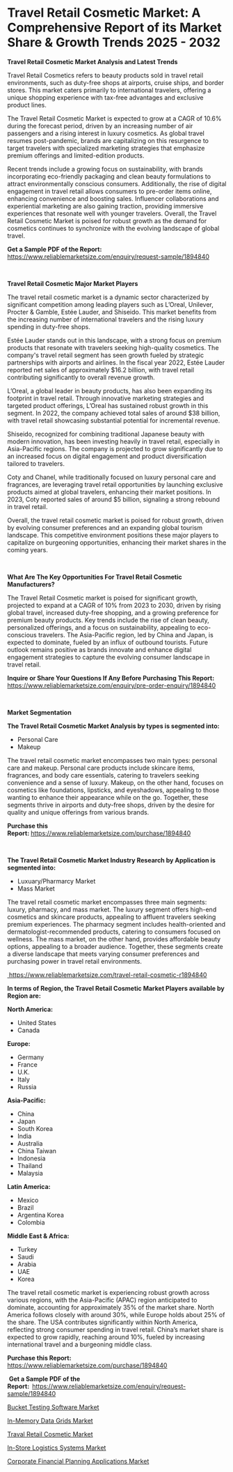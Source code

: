 <p><h1>Travel Retail Cosmetic Market: A Comprehensive Report of its Market Share & Growth Trends 2025 - 2032</h1></p><p><strong>Travel Retail Cosmetic Market Analysis and Latest Trends</strong></p>
<p><p>Travel Retail Cosmetics refers to beauty products sold in travel retail environments, such as duty-free shops at airports, cruise ships, and border stores. This market caters primarily to international travelers, offering a unique shopping experience with tax-free advantages and exclusive product lines.</p><p>The Travel Retail Cosmetic Market is expected to grow at a CAGR of 10.6% during the forecast period, driven by an increasing number of air passengers and a rising interest in luxury cosmetics. As global travel resumes post-pandemic, brands are capitalizing on this resurgence to target travelers with specialized marketing strategies that emphasize premium offerings and limited-edition products.</p><p>Recent trends include a growing focus on sustainability, with brands incorporating eco-friendly packaging and clean beauty formulations to attract environmentally conscious consumers. Additionally, the rise of digital engagement in travel retail allows consumers to pre-order items online, enhancing convenience and boosting sales. Influencer collaborations and experiential marketing are also gaining traction, providing immersive experiences that resonate well with younger travelers. Overall, the Travel Retail Cosmetic Market is poised for robust growth as the demand for cosmetics continues to synchronize with the evolving landscape of global travel.</p></p>
<p><strong>Get a Sample PDF of the Report:&nbsp;</strong> <a href="https://www.reliablemarketsize.com/enquiry/request-sample/1894840?utm_campaign=1898&utm_medium=2&utm_source=Github&utm_content=ia&utm_term=28032025&utm_id=travel-retail-cosmetic">https://www.reliablemarketsize.com/enquiry/request-sample/1894840</a></p>
<p>&nbsp;</p>
<p><strong>Travel Retail Cosmetic Major Market Players</strong></p>
<p><p>The travel retail cosmetic market is a dynamic sector characterized by significant competition among leading players such as L’Oreal, Unilever, Procter & Gamble, Estée Lauder, and Shiseido. This market benefits from the increasing number of international travelers and the rising luxury spending in duty-free shops.</p><p>Estée Lauder stands out in this landscape, with a strong focus on premium products that resonate with travelers seeking high-quality cosmetics. The company's travel retail segment has seen growth fueled by strategic partnerships with airports and airlines. In the fiscal year 2022, Estée Lauder reported net sales of approximately $16.2 billion, with travel retail contributing significantly to overall revenue growth.</p><p>L’Oreal, a global leader in beauty products, has also been expanding its footprint in travel retail. Through innovative marketing strategies and targeted product offerings, L’Oreal has sustained robust growth in this segment. In 2022, the company achieved total sales of around $38 billion, with travel retail showcasing substantial potential for incremental revenue.</p><p>Shiseido, recognized for combining traditional Japanese beauty with modern innovation, has been investing heavily in travel retail, especially in Asia-Pacific regions. The company is projected to grow significantly due to an increased focus on digital engagement and product diversification tailored to travelers.</p><p>Coty and Chanel, while traditionally focused on luxury personal care and fragrances, are leveraging travel retail opportunities by launching exclusive products aimed at global travelers, enhancing their market positions. In 2023, Coty reported sales of around $5 billion, signaling a strong rebound in travel retail.</p><p>Overall, the travel retail cosmetic market is poised for robust growth, driven by evolving consumer preferences and an expanding global tourism landscape. This competitive environment positions these major players to capitalize on burgeoning opportunities, enhancing their market shares in the coming years.</p></p>
<p>&nbsp;</p>
<p><strong>What Are The Key Opportunities For Travel Retail Cosmetic Manufacturers?</strong></p>
<p><p>The Travel Retail Cosmetic market is poised for significant growth, projected to expand at a CAGR of 10% from 2023 to 2030, driven by rising global travel, increased duty-free shopping, and a growing preference for premium beauty products. Key trends include the rise of clean beauty, personalized offerings, and a focus on sustainability, appealing to eco-conscious travelers. The Asia-Pacific region, led by China and Japan, is expected to dominate, fueled by an influx of outbound tourists. Future outlook remains positive as brands innovate and enhance digital engagement strategies to capture the evolving consumer landscape in travel retail.</p></p>
<p><strong>Inquire or Share Your Questions If Any Before Purchasing This Report:</strong> <a href="https://www.reliablemarketsize.com/enquiry/pre-order-enquiry/1894840?utm_campaign=1898&utm_medium=2&utm_source=Github&utm_content=ia&utm_term=28032025&utm_id=travel-retail-cosmetic">https://www.reliablemarketsize.com/enquiry/pre-order-enquiry/1894840</a></p>
<p>&nbsp;</p>
<p><strong>Market Segmentation</strong></p>
<p><strong>The Travel Retail Cosmetic Market Analysis by types is segmented into:</strong></p>
<p><ul><li>Personal Care</li><li>Makeup</li></ul></p>
<p><p>The travel retail cosmetic market encompasses two main types: personal care and makeup. Personal care products include skincare items, fragrances, and body care essentials, catering to travelers seeking convenience and a sense of luxury. Makeup, on the other hand, focuses on cosmetics like foundations, lipsticks, and eyeshadows, appealing to those wanting to enhance their appearance while on the go. Together, these segments thrive in airports and duty-free shops, driven by the desire for quality and unique offerings from various brands.</p></p>
<p><strong>Purchase this Report:&nbsp;</strong><a href="https://www.reliablemarketsize.com/purchase/1894840?utm_campaign=1898&utm_medium=2&utm_source=Github&utm_content=ia&utm_term=28032025&utm_id=travel-retail-cosmetic">https://www.reliablemarketsize.com/purchase/1894840</a></p>
<p>&nbsp;</p>
<p><strong>The Travel Retail Cosmetic Market Industry Research by Application is segmented into:</strong></p>
<p><ul><li>Luxuary/Pharmarcy Market</li><li>Mass Market</li></ul></p>
<p><p>The travel retail cosmetic market encompasses three main segments: luxury, pharmacy, and mass market. The luxury segment offers high-end cosmetics and skincare products, appealing to affluent travelers seeking premium experiences. The pharmacy segment includes health-oriented and dermatologist-recommended products, catering to consumers focused on wellness. The mass market, on the other hand, provides affordable beauty options, appealing to a broader audience. Together, these segments create a diverse landscape that meets varying consumer preferences and purchasing power in travel retail environments.</p></p>
<p><a href="https://www.reliablemarketsize.com/travel-retail-cosmetic-r1894840?utm_campaign=1898&utm_medium=2&utm_source=Github&utm_content=ia&utm_term=28032025&utm_id=travel-retail-cosmetic">&nbsp;https://www.reliablemarketsize.com/travel-retail-cosmetic-r1894840</a></p>
<p><strong>In terms of Region, the Travel Retail Cosmetic Market Players available by Region are:</strong></p>
<p>
    <p> <strong> North America: </strong>
        <ul>
            <li>United States</li>
            <li>Canada</li>
        </ul>
        </p> 
    <p> <strong> Europe: </strong>
        <ul>
            <li>Germany</li>
            <li>France</li>
            <li>U.K.</li>
            <li>Italy</li>
            <li>Russia</li>
        </ul>
        </p> 
    <p> <strong> Asia-Pacific: </strong>
        <ul>
            <li>China</li>
            <li>Japan</li>
            <li>South Korea</li>
            <li>India</li>
            <li>Australia</li>
            <li>China Taiwan</li>
            <li>Indonesia</li>
            <li>Thailand</li>
            <li>Malaysia</li>
        </ul>
        </p> 
    <p> <strong> Latin America: </strong>
        <ul>
            <li>Mexico</li>
            <li>Brazil</li>
            <li>Argentina Korea</li>
            <li>Colombia</li>
        </ul>
        </p> 
    <p> <strong> Middle East & Africa: </strong>
        <ul>
            <li>Turkey</li>
            <li>Saudi</li>
            <li>Arabia</li>
            <li>UAE</li>
            <li>Korea</li>
        </ul>
    </p>
    </p>
<p><p>The travel retail cosmetic market is experiencing robust growth across various regions, with the Asia-Pacific (APAC) region anticipated to dominate, accounting for approximately 35% of the market share. North America follows closely with around 30%, while Europe holds about 25% of the share. The USA contributes significantly within North America, reflecting strong consumer spending in travel retail. China’s market share is expected to grow rapidly, reaching around 10%, fueled by increasing international travel and a burgeoning middle class.</p></p>
<p><strong>Purchase this Report: </strong><a href="https://www.reliablemarketsize.com/purchase/1894840?utm_campaign=1898&utm_medium=2&utm_source=Github&utm_content=ia&utm_term=28032025&utm_id=travel-retail-cosmetic">https://www.reliablemarketsize.com/purchase/1894840</a></p>
<p>&nbsp;<strong>Get a Sample PDF of the Report:&nbsp;&nbsp;</strong><a href="https://www.reliablemarketsize.com/enquiry/request-sample/1894840?utm_campaign=1898&utm_medium=2&utm_source=Github&utm_content=ia&utm_term=28032025&utm_id=travel-retail-cosmetic">https://www.reliablemarketsize.com/enquiry/request-sample/1894840</a></p>
<p><strong></strong></p>
<p><p><a href="https://github.com/duerknikko44/Market-Research-Report-List-1/blob/main/bucket-testing-software-market.md?utm_campaign=1898&utm_medium=2&utm_source=Github&utm_content=ia&utm_term=28032025&utm_id=travel-retail-cosmetic">Bucket Testing Software Market</a></p><p><a href="https://github.com/rafiishibu00/Market-Research-Report-List-1/blob/main/in-memory-data-grids-market.md?utm_campaign=1898&utm_medium=2&utm_source=Github&utm_content=ia&utm_term=28032025&utm_id=travel-retail-cosmetic">In-Memory Data Grids Market</a></p><p><a href="https://github.com/poskaturovtl/Market-Research-Report-List-1/blob/main/traval-retail-cosmetic-market.md?utm_campaign=1898&utm_medium=2&utm_source=Github&utm_content=ia&utm_term=28032025&utm_id=travel-retail-cosmetic">Traval Retail Cosmetic Market</a></p><p><a href="https://github.com/paulierasho/Market-Research-Report-List-1/blob/main/in-store-logistics-systems-market.md?utm_campaign=1898&utm_medium=2&utm_source=Github&utm_content=ia&utm_term=28032025&utm_id=travel-retail-cosmetic">In-Store Logistics Systems Market</a></p><p><a href="https://github.com/pelegeazlie5/Market-Research-Report-List-1/blob/main/corporate-financial-planning-applications-market.md?utm_campaign=1898&utm_medium=2&utm_source=Github&utm_content=ia&utm_term=28032025&utm_id=travel-retail-cosmetic">Corporate Financial Planning Applications Market</a></p></p>
